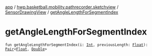 [app](../../index.md) / [hwp.basketball.mobility.pathrecorder.sketchview](../index.md) / [SensorDrawingView](index.md) / [getAngleLengthForSegmentIndex](.)

# getAngleLengthForSegmentIndex

`fun getAngleLengthForSegmentIndex(i: `[`Int`](https://kotlinlang.org/api/latest/jvm/stdlib/kotlin/-int/index.html)`, previousLength: `[`Float`](https://kotlinlang.org/api/latest/jvm/stdlib/kotlin/-float/index.html)`): `[`Pair`](https://kotlinlang.org/api/latest/jvm/stdlib/kotlin/-pair/index.html)`<`[`Float`](https://kotlinlang.org/api/latest/jvm/stdlib/kotlin/-float/index.html)`, `[`Double`](https://kotlinlang.org/api/latest/jvm/stdlib/kotlin/-double/index.html)`>`